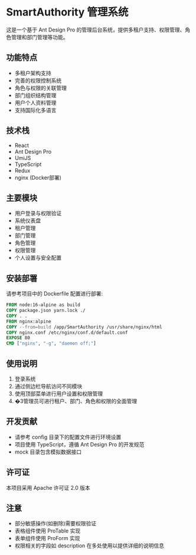 

# SmartAuthority 管理系统

这是一个基于 Ant Design Pro 的管理后台系统，提供多租户支持、权限管理、角色管理和部门管理等功能。

## 功能特点
- 多租户架构支持
- 完善的权限控制系统
- 角色与权限的关联管理
- 部门组织结构管理
- 用户个人资料管理
- 支持国际化多语言

## 技术栈
- React
- Ant Design Pro
- UmiJS
- TypeScript
- Redux
- nginx (Docker部署)

## 主要模块
- 用户登录与权限验证
- 系统仪表盘
- 租户管理
- 部门管理
- 角色管理
- 权限管理
- 个人设置与安全配置

## 安装部署
请参考项目中的 Dockerfile 配置进行部署:
```dockerfile
FROM node:16-alpine as build
COPY package.json yarn.lock ./
COPY . .
FROM nginx:alpine
COPY --from=build /app/SmartAuthority /usr/share/nginx/html
COPY nginx.conf /etc/nginx/conf.d/default.conf
EXPOSE 80
CMD ["nginx", "-g", "daemon off;"]
```

## 使用说明
1. 登录系统
2. 通过侧边栏导航访问不同模块
3. 使用顶部菜单进行用户设置和权限管理
4. �3管理员可进行租户、部门、角色和权限的全面管理

## 开发贡献
- 请参考 config 目录下的配置文件进行环境设置
- 项目使用 TypeScript，遵循 Ant Design Pro 的开发规范
- mock 目录包含模拟数据接口

## 许可证
本项目采用 Apache 许可证 2.0 版本

## 注意
- 部分敏感操作(如删除)需要权限验证
- 表格组件使用 ProTable 实现
- 表单组件使用 ProForm 实现
- 权限相关的字段如 description 在多处使用以提供详细的说明信息
